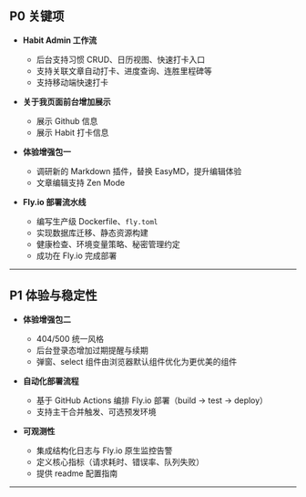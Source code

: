 ## P0 关键项

- **Habit Admin 工作流**  
    - 后台支持习惯 CRUD、日历视图、快速打卡入口  
    - 支持关联文章自动打卡、进度查询、连胜里程碑等
    - 支持移动端快速打卡

- **关于我页面前台增加展示**  
    - 展示 Github 信息
    - 展示 Habit 打卡信息

- **体验增强包一**  
    - 调研新的 Markdown 插件，替换 EasyMD，提升编辑体验
    - 文章编辑支持 Zen Mode

- **Fly.io 部署流水线**  
    - 编写生产级 Dockerfile、`fly.toml`  
    - 实现数据库迁移、静态资源构建  
    - 健康检查、环境变量策略、秘密管理约定
    - 成功在 Fly.io 完成部署

---

## P1 体验与稳定性

- **体验增强包二**  
    - 404/500 统一风格  
    - 后台登录态增加过期提醒与续期
    - 弹窗、select 组件由浏览器默认组件优化为更优美的组件

- **自动化部署流程**  
    - 基于 GitHub Actions 编排 Fly.io 部署（build → test → deploy）  
    - 支持主干合并触发、可选预发环境

- **可观测性**  
    - 集成结构化日志与 Fly.io 原生监控告警  
    - 定义核心指标（请求耗时、错误率、队列失败）  
    - 提供 readme 配置指南

---